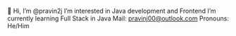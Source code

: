 👋 Hi, I’m @pravin2j
I’m interested in Java development and Frontend
I’m currently learning Full Stack in Java
Mail: pravinj00@outlook.com
Pronouns: He/Him
<!---
pravin2j/pravin2j is a ✨ special ✨ repository because its `README.md` (this file) appears on your GitHub profile.
You can click the Preview link to take a look at your changes.
--->
